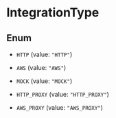 

# IntegrationType

## Enum


* `HTTP` (value: `"HTTP"`)

* `AWS` (value: `"AWS"`)

* `MOCK` (value: `"MOCK"`)

* `HTTP_PROXY` (value: `"HTTP_PROXY"`)

* `AWS_PROXY` (value: `"AWS_PROXY"`)



